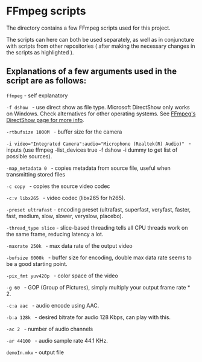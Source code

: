 # FFmpeg scripts

The directory contains a few FFmpeg scripts used for this project. <br/>

The scripts can here can both be used separately, as well as in conjuncture with scripts from other repositories ( after making the necessary changes in the scripts as highlighted ). 

## Explanations of a few arguments used in the script are as follows:

 ```ffmpeg``` - self explanatory
 
 ```-f dshow ``` -  use direct show as file type. Microsoft DirectShow only works on Windows. Check alternatives for other operating systems. See [FFmpeg's DirectShow page for more info](https://trac.ffmpeg.org/wiki/DirectShow).
 
 ```-rtbufsize 1000M ``` - buffer size for the camera
 
 ```-i video="Integrated Camera":audio="Microphone (Realtek(R) Audio)" ``` - inputs (use ffmpeg -list_devices true -f dshow -i dummy to get list of possible sources).
 
 ```-map_metadata 0 ``` - copies metadata from source file, useful when transmitting stored files
 
 ```-c copy ``` - copies the source video codec
 
 ```-c:v libx265 ``` - video codec (libx265 for h265).
 
 `-preset ultrafast` - encoding preset (ultrafast, superfast, veryfast, faster, fast, medium, slow, slower, veryslow, placebo).
 
 `-thread_type slice` - slice-based threading tells all CPU threads work on the same frame, reducing latency a lot.
 
 ```-maxrate 250k ``` - max data rate of the output video
 
 ```-bufsize 6000k ``` - buffer size for encoding, double max data rate seems to be a good starting point.
 
 ```-pix_fmt yuv420p ``` - color space of the video
 
 ```-g 60 ``` - GOP (Group of Pictures), simply multiply your output frame rate * 2.
 
 ```-c:a aac ``` - audio encode using AAC.
 
 ```-b:a 128k ``` - desired bitrate for audio 128 Kbps, can play with this.
 
 ```-ac 2 ``` - number of audio channels
 
 ```-ar 44100 ``` - audio sample rate 44.1 KHz.
 
 ```demoIn.mkv``` - output file

